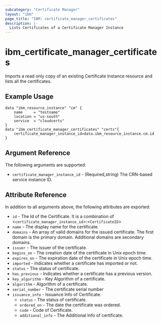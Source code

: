 ```yaml
---
subcategory: "Certificate Manager"
layout: "ibm"
page_title: "IBM: certificate_manager_certificates"
description: |-
  Lists Certificates of a Certificate Manager Instance
---
```


# ibm\_certificate_manager_certificates

Imports a read only copy of an existing Certificate Instance resource and lists all the certificates.

## Example Usage

```hcl
data "ibm_resource_instance" "cm" {
    name     = "testname"
    location = "us-south"
    service  = "cloudcerts"
}
data "ibm_certificate_manager_certificates" "certs"{
    certificate_manager_instance_id=data.ibm_resource_instance.cm.id
}
```

## Argument Reference

The following arguments are supported:

* `certificate_manager_instance_id` - (Required,string) The CRN-based service instance ID.

## Attribute Reference

In addition to all arguments above, the following attributes are exported:

* `id` - The Id of the Certificate. It is a combination of <`certificate_manager_instance_id`>:<`CertificateID`>
* `name` - The display name for the certificate.
* `domains` -  An array of valid domains for the issued certificate. The first domain is the primary domain. Additional domains are secondary domains.
* `issuer` - The issuer of the certificate.
* `begins_on` - The creation date of the certificate in Unix epoch time.
* `expires_on` - The expiration date of the certificate in Unix epoch time.
* `imported` - Indicates whether a certificate has imported or not.
* `status` - The status of certificate.
* `has_previous` - Indicates whether a certificate has a previous version.
* `key_algorithm` - Key Algorithm of a certificate.
* `algorithm` - Algorithm of a certificate.
* `serial_number` - The certificate serial number
* `issuance_info` - Issuance Info of Certificate.
    * `status` - The status of certificate.
    * `ordered_on` - The date the certificate was ordered.
    * `code` - Code of Certificate.
    * `additional_info` - The Additional Info of certificate.
